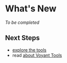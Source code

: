 # What's New

_To be completed_

## Next Steps

* [explore the tools](#!/guide/tools)
* read [about Voyant Tools](#!/guide/about)